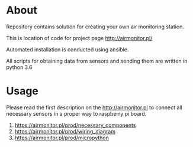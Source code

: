 # About

Repository contains solution for creating your own air monitoring station.

This is location of code for project page http://airmonitor.pl/

Automated installation is conducted using ansible.

All scripts for obtaining data from sensors and sending them are written in python 3.6

# Usage

Please read the first description on the http://airmonitor.pl to connect all necessary sensors in a proper way to
raspberry pi board.

1. https://airmonitor.pl/prod/necessary_components
2. https://airmonitor.pl/prod/wiring_diagram
3. https://airmonitor.pl/prod/micropython


